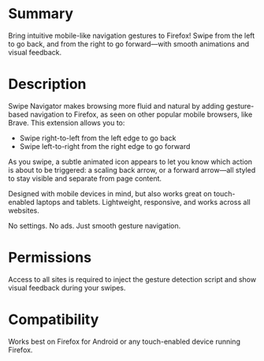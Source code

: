 # Summary

Bring intuitive mobile-like navigation gestures to Firefox! Swipe from the left to go back, and from the right to go forward—with smooth animations and visual feedback.

# Description

Swipe Navigator makes browsing more fluid and natural by adding gesture-based navigation to Firefox, as seen on other popular mobile browsers, like Brave. This extension allows you to:

- Swipe right-to-left from the left edge to go back
- Swipe left-to-right from the right edge to go forward

As you swipe, a subtle animated icon appears to let you know which action is about to be triggered: a scaling back arrow, or a forward arrow—all styled to stay visible and separate from page content.

Designed with mobile devices in mind, but also works great on touch-enabled laptops and tablets. Lightweight, responsive, and works across all websites.

No settings. No ads. Just smooth gesture navigation.

# Permissions

Access to all sites is required to inject the gesture detection script and show visual feedback during your swipes.

# Compatibility

Works best on Firefox for Android or any touch-enabled device running Firefox.
